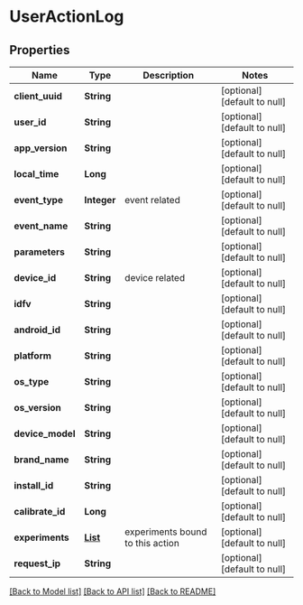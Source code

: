 # UserActionLog
## Properties

| Name | Type | Description | Notes |
|------------ | ------------- | ------------- | -------------|
| **client\_uuid** | **String** |  | [optional] [default to null] |
| **user\_id** | **String** |  | [optional] [default to null] |
| **app\_version** | **String** |  | [optional] [default to null] |
| **local\_time** | **Long** |  | [optional] [default to null] |
| **event\_type** | **Integer** | event related | [optional] [default to null] |
| **event\_name** | **String** |  | [optional] [default to null] |
| **parameters** | **String** |  | [optional] [default to null] |
| **device\_id** | **String** | device related | [optional] [default to null] |
| **idfv** | **String** |  | [optional] [default to null] |
| **android\_id** | **String** |  | [optional] [default to null] |
| **platform** | **String** |  | [optional] [default to null] |
| **os\_type** | **String** |  | [optional] [default to null] |
| **os\_version** | **String** |  | [optional] [default to null] |
| **device\_model** | **String** |  | [optional] [default to null] |
| **brand\_name** | **String** |  | [optional] [default to null] |
| **install\_id** | **String** |  | [optional] [default to null] |
| **calibrate\_id** | **Long** |  | [optional] [default to null] |
| **experiments** | [**List**](UserActionExperiment.md) | experiments bound to this action | [optional] [default to null] |
| **request\_ip** | **String** |  | [optional] [default to null] |

[[Back to Model list]](../README.md#documentation-for-models) [[Back to API list]](../README.md#documentation-for-api-endpoints) [[Back to README]](../README.md)


